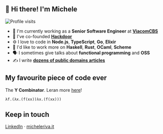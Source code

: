 ## 👋 Hi there! I'm Michele

![Profile visits](https://badges.pufler.dev/visits/micheleriva/micheleriva?label=Profile%20visits&style=flat-square)

- 🏢 I'm currently working as a **Senior Software Engineer** at **[ViacomCBS](https://viacbs.com)**
- 💼 I've co-founded **[Hackdoor](https://hackdoor.io)**
- ⚙️ I love to code in **Node.js**, **TypeScript**, **Go**, **Elixir**
- 🔭 I'd like to work more on **Haskell**, **Rust**, **OCaml**, **Scheme**
- 🗣 I sometimes give talks about **functional programming** and **OSS**
- ✍️ I write **[dozens of public domains articles](https://www.hackdoor.io/authors/3nxYO2ek/michele-riva)**

## My favourite piece of code ever
The **Y Combinator**. Leran more [here](https://www.youtube.com/watch?v=9T8A89jgeTI)!

```
λf.(λx.(f(xx))λx.(f(xx)))
```

## Keep in touch
[LinkedIn](https://www.linkedin.com/in/micheleriva95) · [micheleriva.it](https://www.micheleriva.it)
